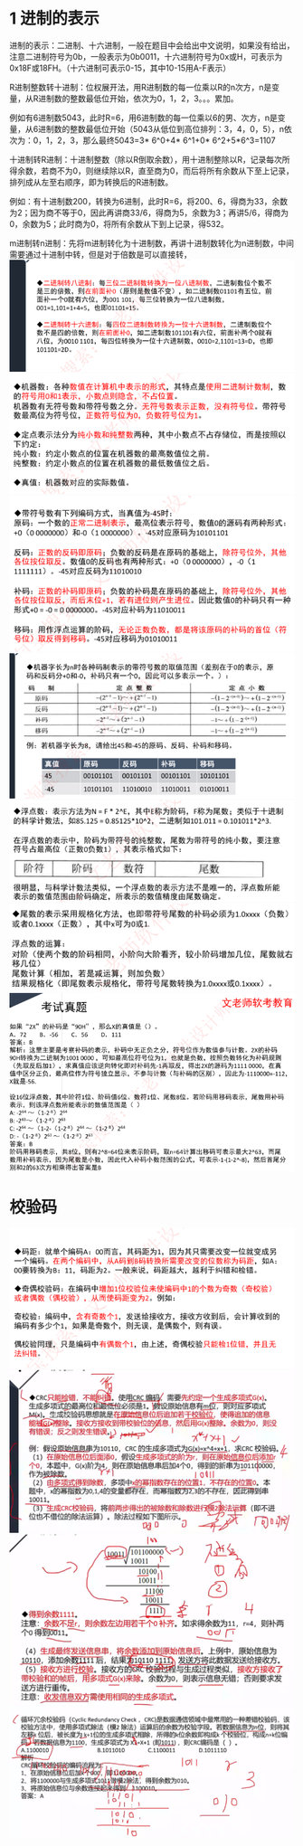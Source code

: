 # 1 进制的表示

进制的表示：二进制、十六进制，一般在题目中会给出中文说明，如果没有给出，注意二进制符号为0b，一般表示为0b0011，十六进制符号为0x或H，可表示为0x18F或18FH。（十六进制可表示0-15，其中10-15用A-F表示）

R进制整数转十进制：位权展开法，用R进制数的每一位乘以R的n次方，n是变量，从R进制数的整数最低位开始，依次为0，1，2，3。。。累加。

例如有6进制数5043，此时R=6，用6进制数的每一位乘以6的男、次方，n是变量，从6进制数的整数最低位开始（5043从低位到高位排列：3，4，0，5），n依次为：0，1，2，3，那么最终5043=3* 6^0+4* 6^1+0* 6^2+5*6^3=1107

十进制转R进制：十进制整数（除以R倒取余数），用十进制整除以R，记录每次所得余数，若商不为0，则继续除以R，直至商为0，而后将所有余数从下至上记录，排列成从左至右顺序，即为转换后的R进制数。

例如：有十进制数200，转换为6进制，此时R=6，将200、6，得商为33，余数为2；因为商不等于0，因此再讲商33/6，得商为5，余数为3；再讲5/6，得商为0，余数为5；此时商为0，将所有余数从下到上记录，得532。

m进制转n进制：先将m进制转化为十进制数，再讲十进制数转化为n进制数，中间需要通过十进制中转，但是对于倍数是可以直接转，
![img.png](img.png)
![img_1.png](img_1.png)
![img_2.png](img_2.png)
![img_6.png](img_6.png)
![img_3.png](img_3.png "sddd")
![img_4.png](img_4.png)
![img_5.png](img_5.png)

# 校验码
![img_9.png](img_9.png)
![img_7.png](img_7.png)
![img_8.png](img_8.png)
![img_10.png](img_10.png)
